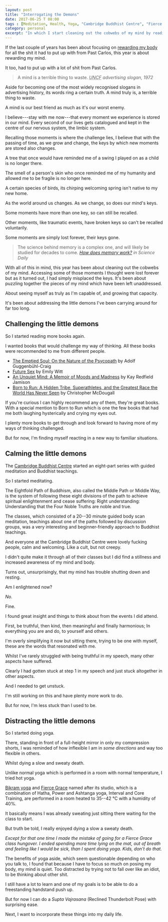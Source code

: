 ```yaml
---
layout: post
title: "Interrogating the Demons"
date: 2017-06-25 T 08:00
tags : [Meditation, Health, Yoga, "Cambridge Buddhist Centre", "Fierce Grace", "On Turning Thirty"]
category: personal
excerpt: "In which I start cleaning out the cobwebs of my mind by reading, meditating and dying a sweaty death at hot yoga."
---
```

If the last couple of years has been about focusing on [rewarding my body][demons] for all the shit it had to put up with from Past Carlos, this year is about rewarding my mind.

It too, had to put up with a lot of shit from Past Carlos.

> A mind is a terrible thing to waste. <cite><abbr title="United Negro College Fund" class="small-caps">UNCF</abbr> advertising slogan, 1972</cite>

Aside for becoming one of the most widely recognised slogans in advertising history, its words ring a certain truth. A mind truly is, a terrible thing to waste.

A mind is our best friend as much as it's our worst enemy.

I believe---stay with me now---that every moment we experience is stored in our mind. Every second of our lives gets catalogued and kept in the centre of our nervous system, the limbic system.

Recalling those moments is where the challenge lies, I believe that with the passing of time, as we grow and change, the keys by which new moments are stored also changes.

<p data-pullquote="Some moments are simply lost forever, their keys gone."></p>

A tree that once would have reminded me of a swing I played on as a child is no longer there.

The smell of a person's skin who once reminded me of my humanity and allowed me to be fragile is no longer here.

A certain species of birds, its chirping welcoming spring isn't native to my new home.

As the world around us changes. As we change, so does our mind's keys.

Some moments have more than one key, so can still be recalled.

Other moments, like traumatic events, have broken keys so can't be recalled voluntarily.

Some moments are simply lost forever, their keys gone.

> The science behind memory is a complex one, and will likely be studied for decades to come. <cite>[How does memory work?][science] in Science Daily</cite>

With all of this in mind, this year has been about cleaning out the cobwebs of my mind. Accessing some of those moments I thought were lost forever but as it turned out, I had simply misplaced the keys. It's been about puzzling together the pieces of my mind which have been left unaddressed.

About seeing myself as truly as I'm capable of, and growing that capacity.

It's been about addressing the little demons I've been carrying around for far too long.

## Challenging the little demons

So I started reading more books again.

I wanted books that would challenge my way of thinking. All these books were recommended to me from different people.

- [The Emptied Soul: On the Nature of the Psycopath][soul] by Adolf Guggenbühl-Craig
- [Future Sex][sex] by Emily Witt
- [An Unquiet Mind: A Memoir of Moods and Madness][madness] by Kay Redfield Jamison
- [Born to Run: A Hidden Tribe, Superathletes, and the Greatest Race the World Has Never Seen][run] by Christopher McDougall

If you're curious I can highly recommend any of them, they're great books. With a special mention to Born to Run which is one the few books that had me both laughing hysterically and crying my eyes out.

I plenty more books to get through and look forward to having more of my ways of thinking challenged.

But for now, I'm finding myself reacting in a new way to familiar situations.

## Calming the little demons

The [Cambridge Buddhist Centre][buddist] started an eight-part series with guided meditation and Buddhist teachings.

So I started meditating.

The Eightfold Path of Buddhism, also called the Middle Path or Middle Way, is the system of following these eight divisions of the path to achieve spiritual enlightenment and cease suffering: Right understanding: Understanding that the Four Noble Truths are noble and true.

The classes, which consisted of a 20--30 minute guided body scan meditation, teachings about one of the paths followed by discussion groups, was a very interesting and beginner-friendly approach to Buddhist teachings.

And everyone at the Cambridge Buddhist Centre were lovely fucking people, calm and welcoming. Like a cult, but not creepy.

<p data-pullquote="First, be truthful, then kind, then meaningful and finally harmonious."></p>

I didn't quite make it through all of their classes but I did find a stillness and increased awareness of my mind and body.

Turns out, unsurprisingly, that my mind has trouble shutting down and resting.

Am I enlightened now?

*No.*

Fine.

I found great insight and things to think about from the events I did attend.

First, be truthful, then kind, then meaningful and finally harmonious; In everything you are and do, to yourself and others.

I'm overly simplifying it now but sitting there, trying to be one with myself, these are the words that resonated with me.

Whilst I've rarely struggled with being truthful in my speech, many other aspects have suffered.

Clearly I had gotten stuck at step 1 in my speech and just stuck altogether in other aspects.

And I needed to get unstuck.

I'm still working on this and have plenty more work to do.

But for now, I'm less stuck than I used to be.

## Distracting the little demons

So I started doing yoga.

There, standing in front of a full-height mirror in only my compression shorts, I was reminded of how inflexible I am in *some directions* and way too flexible in others.

Whilst dying a slow and sweaty death.

Unlike normal yoga which is performed in a room with normal temperature, I tried hot yoga.

[Bikram yoga][bikram] and [Fierce Grace][grace] named after its studio, which is a combination of Hatha, Power and Ashtanga yoga, Interval and Core Training, are performed in a room heated to 35--42 °C with a humidity of 40%.

It basically means I was already sweating just sitting there waiting for the class to start.

But truth be told, I really enjoyed dying a slow a sweaty death.

*Except for that one time I made the mistake of going for a Fierce Grace class hungover. I ended spending more time lying on the mat, out of breath and feeling like I would be sick, than I spent doing yoga. Kids, don't do that.*

The benefits of yoga aside, which seem questionable depending on who you talk to, I found that because I have to focus so much on posing my body, my mind is quiet. Too distracted by trying not to fall over like an idiot, to be thinking about other shit.

I still have a lot to learn and one of my goals is to be able to do a freestanding handstand push up.

But for now I can do a <i lang="sa">Supta Vajrasana</i> (Reclined Thunderbolt Pose) with surprising ease.

Next, I want to incorporate these things into my daily life.

[demons]: /blog/exercising-the-demons
[science]: https://www.sciencedaily.com/releases/2016/05/160517131928.htm
[soul]: http://www.goodreads.com/book/show/901235.The_Emptied_Soul
[sex]: http://www.goodreads.com/book/show/22929486-future-sex
[madness]: http://www.goodreads.com/book/show/361459.An_Unquiet_Mind
[run]: http://www.goodreads.com/book/show/6289283-born-to-run
[buddist]: http://www.cambridgebuddhistcentre.com/
[bikram]: https://en.wikipedia.org/wiki/Bikram_Yoga
[grace]: http://www.fiercegrace.com/